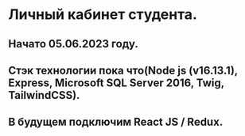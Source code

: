 # Личный кабинет студента.
## Начато 05.06.2023 году.
## Стэк технологии пока что(Node js (v16.13.1), Express, Microsoft SQL Server 2016, Twig, TailwindCSS).
## В будущем подключим React JS / Redux.
